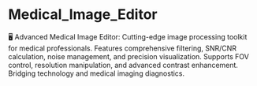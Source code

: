 # Medical_Image_Editor
🖥️ Advanced Medical Image Editor: Cutting-edge image processing toolkit for medical professionals. Features comprehensive filtering, SNR/CNR calculation, noise management, and precision visualization. Supports FOV control, resolution manipulation, and advanced contrast enhancement. Bridging technology and medical imaging diagnostics.
